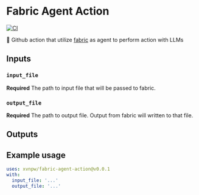 # Fabric Agent Action

[![CI](https://github.com/xvnpw/fabric-agent-action/actions/workflows/ci.yaml/badge.svg)](https://github.com/xvnpw/fabric-agent-action/actions/workflows/ci.yaml)

🤖 Github action that utilize [fabric](https://github.com/danielmiessler/fabric) as agent to perform action with LLMs

## Inputs

### `input_file`

**Required** The path to input file that will be passed to fabric.

### `output_file`

**Required** The path to output file. Output from fabric will written to that file.

## Outputs

## Example usage

```yml
uses: xvnpw/fabric-agent-action@v0.0.1
with:
  input_file: '...'
  output_file: '...'

```